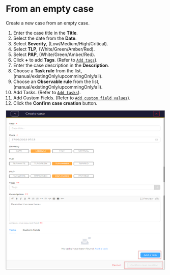 # From an empty case

Create a new case from an empty case. 

1. Enter the case title in the **Title**.
1. Select the date from the **Date**. 
1. Select **Severity**, (Low/Medium/High/Critical).
1. Select **TLP**, (White/Green/Amber/Red).
1. Select **PAP**, (White/Green/Amber/Red).
1. Click **+** to add **Tags**. (Refer to [`Add tags`](../cases/adding_to_a_case.md#add-tags)).
1. Enter the case description in the **Description**. 
1. Choose a **Task rule** from the list, (manual/existingOnly/upcommingOnly/all).
1. Choose an **Observable rule** from the list, (manual/existingOnly/upcommingOnly/all).
1. Add Tasks. (Refer to [`Add tasks`](../cases/adding_to_a_case.md#add-tasks)).
1. Add Custom Fields. (Refer to [`Add custom field values`](../cases/adding_to_a_case.md#add-custom-field-values)).
1. Click the **Confirm case creation** button. 

<img src="../../../images/user-guides/analyst-corner/cases/create_empty_case.png" alt="create empty case" width="500" height="500"/>
